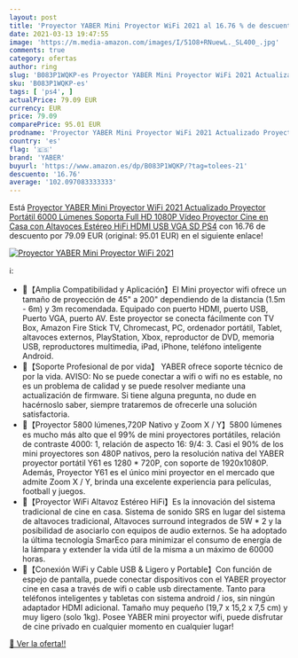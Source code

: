 ```yaml
---
layout: post
title: 'Proyector YABER Mini Proyector WiFi 2021 al 16.76 % de descuento'
date: 2021-03-13 19:47:55
image: 'https://m.media-amazon.com/images/I/51O8+RNuewL._SL400_.jpg'
comments: true
category: ofertas
author: ring
slug: 'B083P1WQKP-es Proyector YABER Mini Proyector WiFi 2021 Actualizado...'
sku: 'B083P1WQKP-es'
tags: [ 'ps4', ]
actualPrice: 79.09 EUR
currency: EUR
price: 79.09
comparePrice: 95.01 EUR
prodname: 'Proyector YABER Mini Proyector WiFi 2021 Actualizado Proyector Portátil 6000 Lúmenes Soporta Full HD 1080P Vídeo Proyector Cine en Casa con Altavoces Estéreo HiFi HDMI USB VGA SD PS4'
country: 'es'
flag: '🇪🇸'
brand: 'YABER'
buyurl: 'https://www.amazon.es/dp/B083P1WQKP/?tag=tolees-21'
descuento: '16.76'
average: '102.097083333333'
---
```


Está [Proyector YABER Mini Proyector WiFi 2021 Actualizado Proyector Portátil 6000 Lúmenes Soporta Full HD 1080P Vídeo Proyector Cine en Casa con Altavoces Estéreo HiFi HDMI USB VGA SD PS4](https://www.amazon.es/dp/B083P1WQKP/?tag=tolees-21) con 16.76 de descuento por 79.09 EUR (original: 95.01 EUR) en el siguiente enlace!

[![Proyector YABER Mini Proyector WiFi 2021](https://m.media-amazon.com/images/I/51O8+RNuewL._SL400_.jpg)](https://www.amazon.es/dp/B083P1WQKP/?tag=tolees-21)

ℹ️:

- 🌟【Amplia Compatibilidad y Aplicación】El Mini proyector wifi ofrece un tamaño de proyección de 45" a 200" dependiendo de la distancia (1.5m - 6m) y 3m recomendada. Equipado con puerto HDMI, puerto USB, Puerto VGA, puerto AV. Este proyector se conecta fácilmente con TV Box, Amazon Fire Stick TV, Chromecast, PC, ordenador portátil, Tablet, altavoces externos, PlayStation, Xbox, reproductor de DVD, memoria USB, reproductores multimedia, iPad, iPhone, teléfono inteligente Android.
- 🌟【Soporte Profesional de por vida】 YABER ofrece soporte técnico de por la vida. AVISO: No se puede conectar a wifi o wifi no es estable, no es un problema de calidad y se puede resolver mediante una actualización de firmware. Si tiene alguna pregunta, no dude en hacérnoslo saber, siempre trataremos de ofrecerle una solución satisfactoria.
- 🌟【Proyector 5800 lúmenes,720P Nativo y Zoom X / Y】5800 lúmenes es mucho más alto que el 99% de mini proyectores portátiles, relación de contraste 4000: 1, relación de aspecto 16: 9/4: 3. Casi el 90% de los mini proyectores son 480P nativos, pero la resolución nativa del YABER proyector portátil Y61 es 1280 * 720P, con soporte de 1920x1080P. Además, Proyector Y61 es el único mini proyector en el mercado que admite Zoom X / Y, brinda una excelente experiencia para películas, football y juegos.
- 🌟【Proyector WiFi Altavoz Estéreo HiFi】Es la innovación del sistema tradicional de cine en casa. Sistema de sonido SRS en lugar del sistema de altavoces tradicional, Altavoces surround integrados de 5W * 2 y la posibilidad de asociarlo con equipos de audio externos. Se ha adoptado la última tecnología SmarEco para minimizar el consumo de energía de la lámpara y extender la vida útil de la misma a un máximo de 60000 horas.
- 🌟【Conexión WiFi y Cable USB & Ligero y Portable】Con función de espejo de pantalla, puede conectar dispositivos con el YABER proyector cine en casa a través de wifi o cable usb directamente. Tanto para teléfonos inteligentes y tabletas con sistema android / ios, sin ningún adaptador HDMI adicional. Tamaño muy pequeño (19,7 x 15,2 x 7,5 cm) y muy ligero (solo 1kg). Posee YABER mini proyector wifi, puede disfrutar de cine privado en cualquier momento en cualquier lugar!

[🛒 Ver la oferta!!](https://www.amazon.es/dp/B083P1WQKP/?tag=tolees-21)
